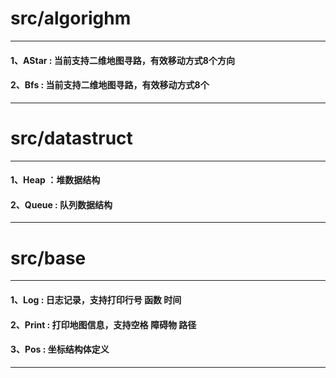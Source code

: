 # src/algorighm
---
#### 1、AStar : 当前支持二维地图寻路，有效移动方式8个方向
#### 2、Bfs : 当前支持二维地图寻路，有效移动方式8个
---

# src/datastruct
---
#### 1、Heap ：堆数据结构
#### 2、Queue : 队列数据结构
---

# src/base
---
#### 1、Log : 日志记录，支持打印行号 函数 时间
#### 2、Print : 打印地图信息，支持空格 障碍物 路径
#### 3、Pos : 坐标结构体定义
---
